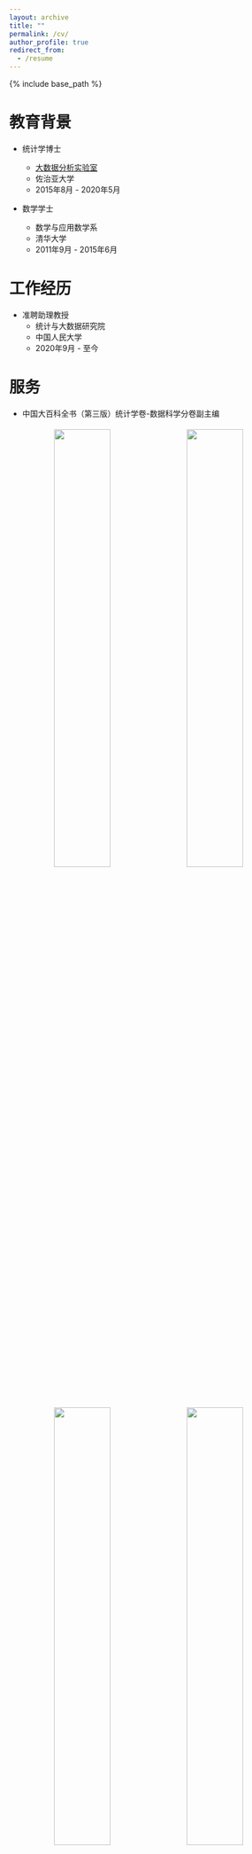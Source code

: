 ```yaml
---
layout: archive
title: ""
permalink: /cv/
author_profile: true
redirect_from:
  - /resume
---
```


{% include base_path %}

教育背景
======
- 统计学博士  
  - [大数据分析实验室](https://bdalpingio.github.io/)  
  - 佐治亚大学  
  - 2015年8月 - 2020年5月

- 数学学士  
  - 数学与应用数学系  
  - 清华大学  
  - 2011年9月 - 2015年6月

工作经历
======
- 准聘助理教授  
  - 统计与大数据研究院  
  - 中国人民大学 
  - 2020年9月 - 至今

服务
======
- 中国大百科全书（第三版）统计学卷-数据科学分卷副主编
<p align="center">
  <img src="https://cheng-bdal.github.io//images/百科全书P1.png" width="45%" style="margin: 5px;">
  <img src="https://cheng-bdal.github.io//images/百科全书P2.png" width="45%" style="margin: 5px;"><br>
  <img src="https://cheng-bdal.github.io//images/百科全书P3.png" width="45%" style="margin: 5px;">
  <img src="https://cheng-bdal.github.io//images/百科全书P4.png" width="45%" style="margin: 5px;">
</p>
- Stat2Spark明理创新实验室指导教师[链接](https://mp.weixin.qq.com/s/ci3yEQE8B6Om9nn7HDRXJA)
- <img src="https://cheng-bdal.github.io//images/明理创新实验室.png" alt="Image" width="400"><br>
- AOS，AOAS, Biometrika, JMLR, JCGS, NeurIPS, ICLR 等期刊会议审稿人 
- 2023-2025年中国人民大学-上海招生组成员
- <img src="https://cheng-bdal.github.io//images/上海招生.jpg" alt="Image" width="400"><br>
- 2025年代表中国人民大学-江苏招生组，赴江苏省天一中学作科普报告[链接](https://mp.weixin.qq.com/s/Rhzmvg_Trd_3_13nDxzjRg)
- <img src="https://cheng-bdal.github.io//images/江苏省招生.jpg" alt="Image" width="400"><br>


